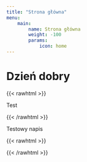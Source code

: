 ```yaml
---
title: "Strona główna"
menu: 
    main:
        name: Strona główna
        weight: -100
        params:
            icon: home
---
```


# Dzień dobry

{{< rawhtml >}}
<p>Test</p> 
{{< /rawhtml >}}

Testowy napis

{{< rawhtml >}}
<div style="width:100px; height:100px: background: #F00"></div>
{{< /rawhtml >}}

